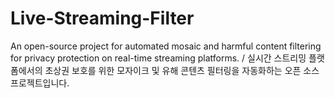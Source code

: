 # Live-Streaming-Filter
An open-source project for automated mosaic and harmful content filtering for privacy protection on real-time streaming platforms. / 실시간 스트리밍 플랫폼에서의 초상권 보호를 위한 모자이크 및 유해 콘텐츠 필터링을 자동화하는 오픈 소스 프로젝트입니다.
